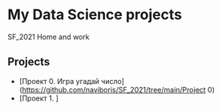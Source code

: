 # My Data Science projects 

SF_2021
Home and work

## Projects

  - [Проект 0. Игра угадай число] (https://github.com/naviboris/SF_2021/tree/main/Project 0)
  - [Проект 1. ]